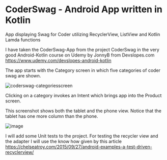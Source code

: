 # CoderSwag - Android App written in Kotlin
App displaying Swag for Coder utilizing RecyclerView, ListView and Kotlin Lamda functions

I have taken the CoderSwag-App from the project CoderSwag in the very good Android-Kotlin course on
Udemy by JonnyB from Devslopes.com 
https://www.udemy.com/devslopes-android-kotlin

The app starts with the Category screen in which five categories of coder swag are shown.

![coderswag-categoriesscreen](https://user-images.githubusercontent.com/9823247/42151090-134f7746-7ddc-11e8-92a6-73f4ec64287d.jpg)

Clicking on a category invokes an Intent which brings app into the Product screen.

This screenshot shows both the tablet and the phone view.
Notice that the tablet has one more column than the phone.

![image](https://user-images.githubusercontent.com/9823247/42138874-ee10f452-7d84-11e8-9517-ee4596ca7c93.png)

I will add some Unit tests to the project. For testing the recycler view and the adapter I will
use the know how given by this article
https://chelseatroy.com/2015/09/27/android-examples-a-test-driven-recyclerview/
